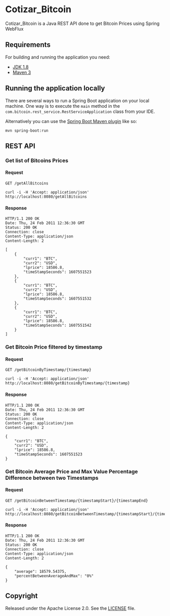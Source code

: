 # Cotizar_Bitcoin

Cotizar_Bitcoin is a Java REST API done to get Bitcoin Prices using Spring WebFlux

## Requirements

For building and running the application you need:

- [JDK 1.8](http://www.oracle.com/technetwork/java/javase/downloads/jdk8-downloads-2133151.html)
- [Maven 3](https://maven.apache.org)

## Running the application locally

There are several ways to run a Spring Boot application on your local machine. One way is to execute the `main` method in the `com.bitcoin.rest_service.RestServiceApplication` class from your IDE.

Alternatively you can use the [Spring Boot Maven plugin](https://docs.spring.io/spring-boot/docs/current/reference/html/build-tool-plugins-maven-plugin.html) like so:

```shell
mvn spring-boot:run
```
## REST API

### Get list of Bitcoins Prices

#### Request

`GET /getAllBitcoins`

    curl -i -H 'Accept: application/json' http://localhost:8080/getAllBitcoins

#### Response

    HTTP/1.1 200 OK
    Date: Thu, 24 Feb 2011 12:36:30 GMT
    Status: 200 OK
    Connection: close
    Content-Type: application/json
    Content-Length: 2

    [
        {
            "curr1": "BTC",
            "curr2": "USD",
            "lprice": 18586.8,
            "timeStampSeconds": 1607551523
        },
        {
            "curr1": "BTC",
            "curr2": "USD",
            "lprice": 18586.8,
            "timeStampSeconds": 1607551532
        },
        {
            "curr1": "BTC",
            "curr2": "USD",
            "lprice": 18586.8,
            "timeStampSeconds": 1607551542
        }
    ]

### Get Bitcoin Price filtered by timestamp

#### Request

`GET /getBitcoinByTimestamp/{timestamp}`

    curl -i -H 'Accept: application/json' http://localhost:8080/getBitcoinByTimestamp/{timestamp}

#### Response

    HTTP/1.1 200 OK
    Date: Thu, 24 Feb 2011 12:36:30 GMT
    Status: 200 OK
    Connection: close
    Content-Type: application/json
    Content-Length: 2

    {
        "curr1": "BTC",
        "curr2": "USD",
        "lprice": 18586.8,
        "timeStampSeconds": 1607551523
    }

### Get Bitcoin Average Price and Max Value Percentage Difference between two Timestamps

#### Request

`GET /getBitcoinBetweenTimestamp/{timestampStart}/{timestampEnd}`

    curl -i -H 'Accept: application/json' http://localhost:8080/getBitcoinBetweenTimestamp/{timestampStart}/{timestampEnd}

#### Response

    HTTP/1.1 200 OK
    Date: Thu, 24 Feb 2011 12:36:30 GMT
    Status: 200 OK
    Connection: close
    Content-Type: application/json
    Content-Length: 2

    {
        "average": 18579.54375,
        "percentBetweenAverageAndMax": "0%"
    }

## Copyright

Released under the Apache License 2.0. See the [LICENSE](https://github.com/FedericoUrones/cotizar_bitcoin/blob/main/LICENSE) file.